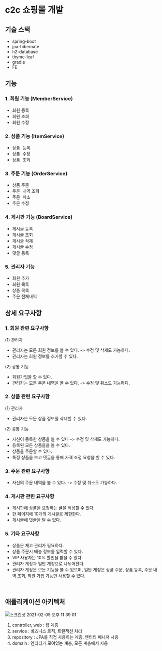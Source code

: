 # c2c 쇼핑몰 개발 

## 기술 스택 
* spring-boot
* jpa-hibernate
* h2-database 
* thyme-leaf 
* gradle
* FE

## 기능 
### 1. 회원 기능 (MemberService)
  * 회원  등록 
  * 회원  조회 
  * 회원  수정 
### 2. 상품 기능 (ItemService)
  * 상품  등록 
  * 상품  수정 
  * 상품  조회 
### 3. 주문 기능 (OrderService)
  * 상품  주문 
  * 주문  내역 조회  
  * 주문  취소 
  * 주문  수정 
### 4. 게시판 기능 (BoardService) 
  * 게시글 등록 
  * 게시글 조회 
  * 게시글 삭제 
  * 게시글 수정 
  * 댓글 등록 
### 5. 관리자 기능 
  * 회원  추가 
  * 회원  목록  
  * 상품  목록 
  * 주문  전체내역 


## 상세 요구사항 
### 1. 회원 관련 요구사항
  (1) 관리자 
  * 관리자는 모든 회원 정보를 볼 수 있다. -> 수정 및 삭제도 가능하다. 
  * 관리자는 회원 정보를 추가할 수 있다. 

  (2) 공통 기능 
  * 회원가입을 할 수 있다. 
  * 관리자는 모든 주문 내역을 볼 수 있다. -> 수정 및 취소도 가능하다. 

### 2. 상품 관련 요구사항
  (1) 관리자
  * 관리자는 모든 상품 정보를 삭제할 수 있다. 
  
  (2) 공통 기능
  * 자신이 등록한 상품을 볼 수 있다 -> 수정 및 삭제도 가능하다. 
  * 등록된 모든 상품들을 볼 수 있다. 
  * 상품을 주문할 수 있다.  
  * 특정 상품을 보고 댓글을 통해 가격 조정 요청을 할 수 있다.

### 3. 주문 관련 요구사항
  * 자신의 주문 내역을 볼 수 있다. -> 수정 및 취소도 가능하다. 

### 4. 게시판 관련 요구사항 
  * 게시판에 상품을 요청하는 글을 작성할 수 있다.
  * 한 페이지에 10개의 게시글로 제한한다. 
  * 게시글에 댓글을 달 수 있다. 

### 5. 기타 요구사항 
  * 상품은 재고 관리가 필요하다. 
  * 상품 주문시 배송 정보를 입력할 수 있다. 
  * VIP 사용자는 10% 할인을 받을 수 있다. 
  * 관리자 계정과 일반 계정으로 나뉘어진다. 
  * 관리자 계정은 모든 기능을 볼 수 있으며, 일반 계정은 상품 주문, 상품 등록, 주문 내역 조회, 회원 가입 기능만 사용할 수 있다. 


<br/>

## 애플리케이션 아키텍처 
![스크린샷 2021-02-05 오후 11 39 01](https://user-images.githubusercontent.com/44944031/107047661-6a2a0600-680b-11eb-9306-53c2845a18ca.png)
1. controller, web : 웹 계층
2. service : 비즈니스 로직, 트랜잭션 처리 
3. repository : JPA를 직접 사용하는 계층, 엔티티 매니저 사용 
4. domain : 엔티티가 모여있는 계층, 모든 계층에서 사용 
 
